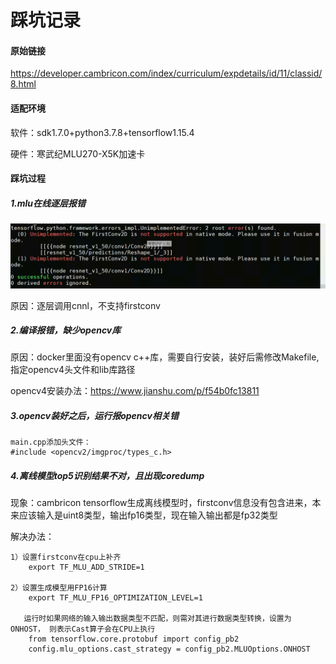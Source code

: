 # 踩坑记录

#### 原始链接

https://developer.cambricon.com/index/curriculum/expdetails/id/11/classid/8.html

#### 适配环境

软件：sdk1.7.0+python3.7.8+tensorflow1.15.4

硬件：寒武纪MLU270-X5K加速卡

#### 踩坑过程

##### 1.mlu在线逐层报错

![](picture/zhucen.png)

原因：逐层调用cnnl，不支持firstconv

##### 2.编译报错，缺少opencv库

原因：docker里面没有opencv c++库，需要自行安装，装好后需修改Makefile, 指定opencv4头文件和lib库路径 

opencv4安装办法：https://www.jianshu.com/p/f54b0fc13811

##### 3.opencv装好之后，运行报opencv相关错

```
main.cpp添加头文件：
#include <opencv2/imgproc/types_c.h>
```

##### 4.离线模型top5识别结果不对，且出现coredump

现象：cambricon tensorflow生成离线模型时，firstconv信息没有包含进来，本来应该输入是uint8类型，输出fp16类型，现在输入输出都是fp32类型

解决办法：

```
1）设置firstconv在cpu上补齐
	export TF_MLU_ADD_STRIDE=1

2）设置生成模型用FP16计算
	export TF_MLU_FP16_OPTIMIZATION_LEVEL=1

   运行时如果网络的输入输出数据类型不匹配，则需对其进行数据类型转换，设置为 ONHOST， 则表示Cast算子会在CPU上执行
	from tensorflow.core.protobuf import config_pb2
	config.mlu_options.cast_strategy = config_pb2.MLUOptions.ONHOST
```
